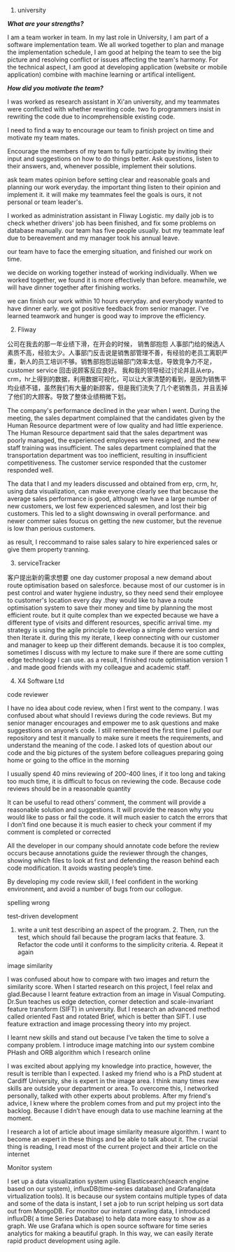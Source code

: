 1. university


***What are your strengths?***

I am a team worker in team. In my last role in University, I am part of a software implementation team. We all worked together to plan and manage the implementation schedule, I am good at helping the team to see the big picture and resolving conflict or issues affecting the team's harmony. For the technical aspect, I am good at developing application (website or mobile application) combine with machine learning or artifical intelligent.


***How did you motivate the team?***

I was worked as research assistant in Xi'an university, and my teammates were conflicted with whether rewriting code. two fo programmers insist in rewriting the code due to incomprehensible existing code.

I need to find a way to encourage our team to finish project on time and motivate my team mates.

Encourage the members of my team to fully participate by inviting their input and suggestions on how to do things better. Ask questions, listen to their answers, and, whenever possible, implement their solutions.

ask team mates opinion before setting clear and reasonable goals and planning our work everyday. the important thing listen to their opinion and implement it. it will make my teammates feel the goals is ours, it not personal or team leader's.


I worked as administration assistant in Fliway Logistic. my daily job is to check whether drivers' job has been finished, and fix some problems on database manually. our team has five people usually.
but my teammate leaf due to bereavement and my manager took his annual leave.

our team have to face the emerging situation, and finished our work on time.

we decide on working together instead of working individually. When we worked together, we found it is more effectively than before. meanwhile, we will have dinner together after finishing works.

we can finish our work within 10 hours everyday. and everybody wanted to have dinner early. we got positive feedback from senior manager. I've learned teamwork and hunger is good way to improve the efficiency.



2. Fliway

公司在我去的那一年业绩下滑，在开会的时候， 销售部抱怨 人事部门给的候选人素质不高，经验太少。人事部门反击说是销售部管理不善，有经验的老员工离职严重，新人的员工培训不够。销售部抱怨运输部门效率太低，导致竞争力不足，customer service 回击说顾客反应良好。
我和我的领导经过讨论并且从erp，crm，hr上得到的数据，利用数据可视化，可以让大家清楚的看到，是因为销售平均业绩不错，虽然我们有大量的新顾客，但是我们流失了几个老销售员，并且丢掉了他们的大顾客。导致了整体业绩稍微下划。

The company's performance declined in the year when I went. During the meeting, the sales department complained that the candidates given by the Human Resource department were of low quality and had little experience. The Human Resource department said that the sales department was poorly managed, the experienced employees were resigned, and the new staff training was insufficient. The sales department complained that the transportation department was too inefficient, resulting in insufficient competitiveness. The customer service responded that the customer responded well.

The data that I and my leaders discussed and obtained from erp, crm, hr, using data visualization, can make everyone clearly see that because the average sales performance is good, although we have a large number of new customers, we lost few experienced salesmen, and lost their big customers. This led to a slight downswing in overall performance. and newer commer sales foucus on getting the new customer, but the revenue is low than perious customers.

as result, I reccommand to raise sales salary to hire experienced sales or give them property tranning.


3. serviceTracker

客户提出新的需求想要
one day customer proposal a new demand about route optimisation based on salesforce.
because most of our customer is in pest control and water hygiene industry, so they need send their employee to customer's location every day .they would like to have a route optimisation system to save their money and time by planning the most efficient route. but it quite complex than we expected because we have a different type of visits and different resources, specific arrival time. 
my strategy is using the agile principle to develop a simple demo version and then Iterate it. during this my iterate, I keep connecting with our customer and manager to keep up their different demands. because it is too complex, sometimes I discuss with my lecture to make sure if there are some cutting edge technology I can use.
as a result, I finished route optimisation version 1 . and made good friends with my colleague and academic staff.

4. X4 Software Ltd

code reviewer


I have no idea about code review, when I first went to the company. I was confused about what should I reviews during the code reviews. But my senior manager encourages and empower me to ask questions and make suggestions on anyone’s code. I still remembered the first time I pulled our repository and test it manually to make sure it meets the requirements, and understand the meaning of the code. I asked lots of question about our code and the big pictures of the system before colleagues preparing going home or going to the office in the morning

 I usually spend 40 mins reviewing of 200-400 lines, if it too long and taking too much time, it is difficult to focus on reviewing the code. Because code reviews should be in a reasonable quantity

 It can be useful to read others’ comment, the comment will provide a reasonable solution and suggestions. It will provide the reason why you would like to pass or fail the code. it will much easier to catch the errors that I don’t find one because it is much easier to check your comment if my comment is completed or corrected

All the developer in our company should annotate code before the review occurs because annotations guide the reviewer through the changes, showing which files to look at first and defending the reason behind each code modification. It avoids wasting people’s time.

By developing my code review skill, I feel confident in the working environment, and avoid a number of bugs from our collogue.

spelling wrong


test-driven development

 1. write a unit test describing an aspect of the program. 2. Then, run the test, which should fail because the program lacks that feature. 3. Refactor the code until it conforms to the simplicity criteria. 4. Repeat it again


image similarity

 I was confused about how to compare with two images and return the similarity score. When I started research on this project, I feel relax and glad.Because I learnt feature extraction from an image in Visual Computing. Dr.Sun teaches us edge detection, corner detection and scale-invariant feature transform (SIFT) in university. But  I research an advanced method called oriented Fast and rotated Brief, which is better than SIFT.  I use feature extraction and image processing theory into my project.

I learnt new skills and stand out because I’ve taken the time to solve a company problem. I introduce image matching into our system combine PHash and ORB algorithm which I research online

 I was excited about applying my knowledge into practice, however, the result is terrible than I expected. I asked my friend who is a PhD student at Cardiff University, she is expert in the image area. I think many times new skills are outside your department or area. To overcome this, I networked personally, talked with other experts about problems. After my friend's advice, I knew where the problem comes from and put my project into the backlog. Because I didn’t have enough data to use machine learning at the moment.

I research a lot of article about image similarity measure algorithm. I want to become an expert in these things and be able to talk about it. The crucial thing is reading, I read most of the current project and their article on the internet 


Monitor system

I set up a data visualization system using Elasticsearch(search engine based on our system), influxDB(time-series database) and Grafana(data virtualization tools). It is because our system contains multiple types of data and some of the data is instant, I set a job to run script helping us sort data out from MongoDB. For monitor our instant crawling data, I introduced influxDB( a time Series Database) to help data more easy to show as a graph. We use Grafana which is open source software for time series analytics for making a beautiful graph. In this way, we can easily iterate rapid product development using agile.
